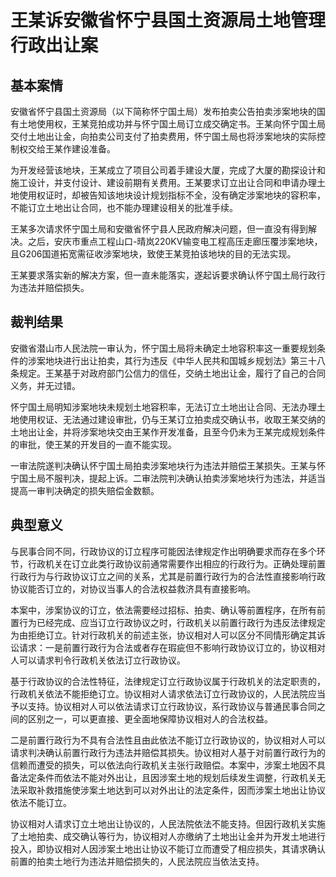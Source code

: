 # 王某诉安徽省怀宁县国土资源局土地管理行政出让案
<!-- INFO END -->

## 基本案情

安徽省怀宁县国土资源局（以下简称怀宁国土局）发布拍卖公告拍卖涉案地块的国有土地使用权，王某竞拍成功并与怀宁国土局订立成交确定书。王某向怀宁国土局交付土地出让金，向拍卖公司支付了拍卖费用，怀宁国土局也将涉案地块的实际控制权交给王某作建设准备。

为开发经营该地块，王某成立了项目公司着手建设大厦，完成了大厦的勘探设计和施工设计，并支付设计、建设前期有关费用。王某要求订立出让合同和申请办理土地使用权证时，却被告知该地块设计规划指标不全，没有确定涉案地块的容积率，不能订立土地出让合同，也不能办理建设相关的批准手续。

王某多次请求怀宁国土局和安徽省怀宁县人民政府解决问题，但一直没有得到解决。之后，安庆市重点工程山口-晴岚220KV输变电工程高压走廊压覆涉案地块，且G206国道拓宽需征收涉案地块，致使王某竞拍该地块的目的无法实现。

王某要求落实新的解决方案，但一直未能落实，遂起诉要求确认怀宁国土局行政行为违法并赔偿损失。

## 裁判结果

安徽省潜山市人民法院一审认为，怀宁国土局将未确定土地容积率这一重要规划条件的涉案地块进行出让拍卖，其行为违反《中华人民共和国城乡规划法》第三十八条规定。王某基于对政府部门公信力的信任，交纳土地出让金，履行了自己的合同义务，并无过错。

怀宁国土局明知涉案地块未规划土地容积率，无法订立土地出让合同、无法办理土地使用权证、无法通过建设审批，仍与王某订立拍卖成交确认书，收取王某交纳的土地出让金，并将涉案地块交由王某作开发准备，且至今仍未为王某完成规划条件的审批，使王某的开发目的一直不能实现。

一审法院遂判决确认怀宁国土局拍卖涉案地块行为违法并赔偿王某损失。王某与怀宁国土局不服判决，提起上诉。二审法院判决确认拍卖涉案地块行为违法，并适当提高一审判决确定的损失赔偿金数额。

## 典型意义

与民事合同不同，行政协议的订立程序可能因法律规定作出明确要求而存在多个环节，行政机关在订立此类行政协议前通常需要作出相应的行政行为。正确处理前置行政行为与行政协议订立之间的关系，尤其是前置行政行为的合法性直接影响行政协议能否订立的，对协议当事人的合法权益救济具有直接影响。

本案中，涉案协议的订立，依法需要经过招标、拍卖、确认等前置程序，在所有前置行为已经完成、应当订立行政协议之时，行政机关以前置行政行为违反法律规定为由拒绝订立。针对行政机关的前述主张，协议相对人可以区分不同情形确定其诉讼请求：一是前置行政行为合法或者存在瑕疵但不影响行政协议订立的，协议相对人可以请求判令行政机关依法订立行政协议。

基于行政协议的合法性特征，法律规定订立行政协议属于行政机关的法定职责的，行政机关依法不能拒绝订立。协议相对人请求依法订立行政协议的，人民法院应当予以支持。协议相对人可以依法请求订立行政协议，系行政协议与普通民事合同之间的区别之一，可以更直接、更全面地保障协议相对人的合法权益。

二是前置行政行为不具有合法性且由此依法不能订立行政协议的，协议相对人可以请求判决确认前置行政行为违法并赔偿其损失。协议相对人基于对前置行政行为的信赖而遭受的损失，可以依法向行政机关主张行政赔偿。本案中，涉案土地因不具备法定条件而依法不能对外出让，且因涉案土地的规划后续发生调整，行政机关无法采取补救措施使涉案土地达到可以对外出让的法定条件，因而涉案土地出让协议依法不能订立。

协议相对人请求订立土地出让协议的，人民法院依法不能支持。但因行政机关实施了土地拍卖、成交确认等行为，协议相对人亦缴纳了土地出让金并为开发土地进行投入，即协议相对人因涉案土地出让协议不能订立而遭受了相应损失，其请求确认前置的拍卖土地行为违法并赔偿损失的，人民法院应当依法支持。




